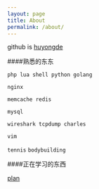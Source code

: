 ```yaml
---
layout: page 
title: About 
permalink: /about/
---
```


github is [huyongde](https://github.com/huyongde)

####熟悉的东东

`php lua shell python golang`

`nginx`

`memcache redis`

`mysql`

`wireshark tcpdump charles `

`vim`

`tennis` `bodybuilding`

####正在学习的东西

[plan](/plan/)




